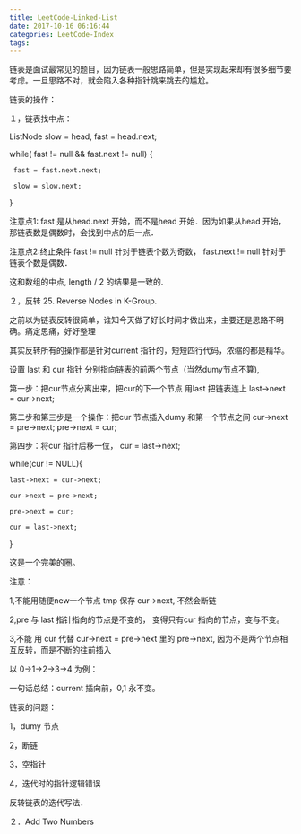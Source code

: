 ```yaml
---
title: LeetCode-Linked-List
date: 2017-10-16 06:16:44
categories: LeetCode-Index
tags:
---
```


链表是面试最常见的题目，因为链表一般思路简单，但是实现起来却有很多细节要考虑。一旦思路不对，就会陷入各种指针跳来跳去的尴尬。

链表的操作：

１，链表找中点：



ListNode slow = head, fast = head.next;

while( fast != null && fast.next != null) {

     fast = fast.next.next;

     slow = slow.next;

}



注意点1: fast 是从head.next 开始，而不是head 开始．因为如果从head 开始，那链表数是偶数时，会找到中点的后一点．

注意点2:终止条件 fast != null 针对于链表个数为奇数， fast.next != null 针对于链表个数是偶数．



这和数组的中点, length / 2 的结果是一致的.  







２，反转 25. Reverse Nodes in K-Group.

之前以为链表反转很简单，谁知今天做了好长时间才做出来，主要还是思路不明确。痛定思痛，好好整理

其实反转所有的操作都是针对current 指针的，短短四行代码，浓缩的都是精华。

设置 last 和 cur 指针 分别指向链表的前两个节点（当然dumy节点不算),

第一步：把cur节点分离出来，把cur的下一个节点 用last 把链表连上 last->next = cur->next;

第二步和第三步是一个操作：把cur 节点插入dumy 和第一个节点之间 cur->next = pre->next; pre->next = cur;

第四步：将cur 指针后移一位， cur = last->next;

while(cur != NULL){

    last->next = cur->next;

    cur->next = pre->next;

    pre->next = cur;

    cur = last->next;

}

这是一个完美的圈。

注意：

1,不能用随便new一个节点 tmp 保存 cur->next, 不然会断链

2,pre 与 last 指针指向的节点是不变的， 变得只有cur 指向的节点，变与不变。

3,不能 用 cur 代替 cur->next = pre->next 里的 pre->next, 因为不是两个节点相互反转，而是不断的往前插入

以 0->1->2->3->4 为例：

一句话总结：current 插向前，0,1 永不变。

链表的问题：

1，dumy 节点

2，断链

3，空指针

4，迭代时的指针逻辑错误



反转链表的迭代写法．



２．Add Two Numbers





